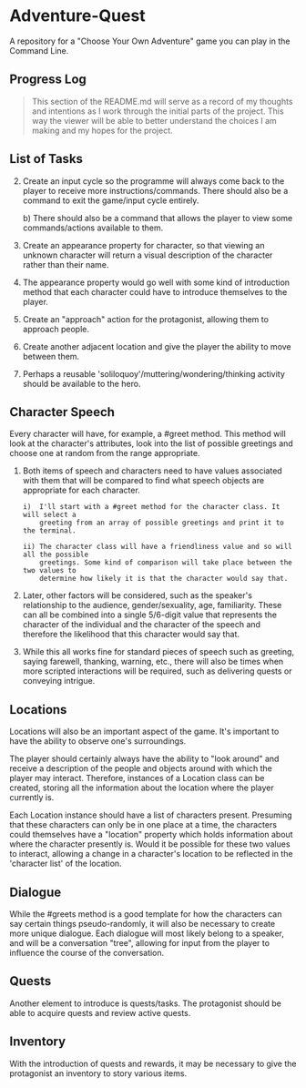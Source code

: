 # Adventure-Quest

A repository for a "Choose Your Own Adventure" game you can play in the Command Line.

## Progress Log

> This section of the README.md will serve as a record of my thoughts and intentions as I work through the initial parts of the project. This way the viewer will be able to better understand the choices I am making and my hopes for the project.

## List of Tasks

2. Create an input cycle so the programme will always come back to the player to receive more instructions/commands. There should also be a command to exit the game/input cycle entirely.

    b) There should also be a command that allows the player to view some commands/actions available to them.

3. Create an appearance property for character, so that viewing an unknown character will return a visual description of the character rather than their name. 

4. The appearance property would go well with some kind of introduction method that each character could have to introduce themselves to the player. 

5. Create an "approach" action for the protagonist, allowing them to approach people.

6. Create another adjacent location and give the player the ability to move between them.

7. Perhaps a reusable 'soliloquoy'/muttering/wondering/thinking activity should be available to the hero.

## Character Speech

Every character will have, for example, a #greet method.
This method will look at the character's attributes, look into the list of
possible greetings and choose one at random from the range appropriate.

1.  Both items of speech and characters need to have values associated with
    them that will be compared to find what speech objects are appropriate for
    each character.

        i)  I'll start with a #greet method for the character class. It will select a
            greeting from an array of possible greetings and print it to the terminal.

        ii) The character class will have a friendliness value and so will all the possible
            greetings. Some kind of comparison will take place between the two values to
            determine how likely it is that the character would say that.

2.  Later, other factors will be considered, such as the speaker's relationship to the audience,
    gender/sexuality, age, familiarity. These can all be combined into a single 5/6-digit value
    that represents the character of the individual and the character of the speech and therefore 
    the likelihood that this character would say that.

3.  While this all works fine for standard pieces of speech such as greeting, saying farewell,
    thanking, warning, etc., there will also be times when more scripted interactions will be 
    required, such as delivering quests or conveying intrigue.

## Locations

Locations will also be an important aspect of the game. It's important to have the ability to observe one's surroundings.

The player should certainly always have the ability to "look around" and receive a description of the people and objects around
with which the player may interact. Therefore, instances of a Location class can be created, storing all the information about
the location where the player currently is.

Each Location instance should have a list of characters present. Presuming that these characters can only be in one place at 
a time, the characters could themselves have a "location" property which holds information about where the character presently is.
Would it be possible for these two values to interact, allowing a change in a character's location to be reflected in the 'character list' of the location.

## Dialogue

While the #greets method is a good template for how the characters can say certain things pseudo-randomly, it will also be necessary to create more unique dialogue. Each dialogue will most likely belong to a speaker, and will be a conversation "tree", allowing for input from the player to influence the course of the conversation. 

## Quests

Another element to introduce is quests/tasks. The protagonist should be able to acquire quests and review active quests.

## Inventory

With the introduction of quests and rewards, it may be necessary to give the protagonist an inventory to story various items.